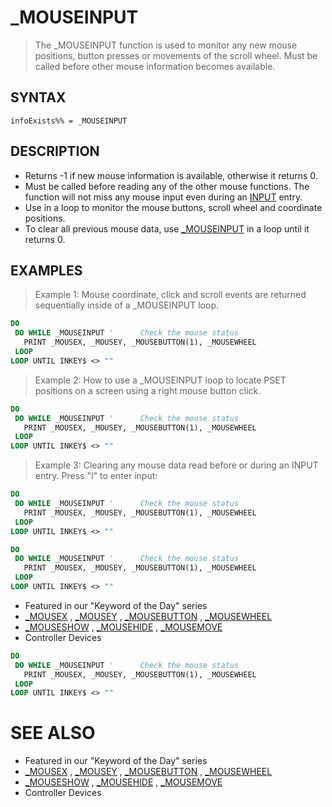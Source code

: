 # _MOUSEINPUT
> The _MOUSEINPUT function is used to monitor any new mouse positions, button presses or movements of the scroll wheel. Must be called before other mouse information becomes available.

## SYNTAX
`infoExists%% = _MOUSEINPUT`

## DESCRIPTION
* Returns -1 if new mouse information is available, otherwise it returns 0.
* Must be called before reading any of the other mouse functions. The function will not miss any mouse input even during an [INPUT](INPUT.md) entry.
* Use in a loop to monitor the mouse buttons, scroll wheel and coordinate positions.
* To clear all previous mouse data, use [_MOUSEINPUT](_MOUSEINPUT.md) in a loop until it returns 0.


## EXAMPLES
> Example 1: Mouse coordinate, click and scroll events are returned sequentially inside of a _MOUSEINPUT loop.

```vb
DO
 DO WHILE _MOUSEINPUT '      Check the mouse status
   PRINT _MOUSEX, _MOUSEY, _MOUSEBUTTON(1), _MOUSEWHEEL
 LOOP
LOOP UNTIL INKEY$ <> ""
```

> Example 2: How to use a _MOUSEINPUT loop to locate PSET positions on a screen using a right mouse button click.

```vb
DO
 DO WHILE _MOUSEINPUT '      Check the mouse status
   PRINT _MOUSEX, _MOUSEY, _MOUSEBUTTON(1), _MOUSEWHEEL
 LOOP
LOOP UNTIL INKEY$ <> ""
```

> Example 3: Clearing any mouse data read before or during an INPUT entry. Press "I" to enter input:

```vb
DO
 DO WHILE _MOUSEINPUT '      Check the mouse status
   PRINT _MOUSEX, _MOUSEY, _MOUSEBUTTON(1), _MOUSEWHEEL
 LOOP
LOOP UNTIL INKEY$ <> ""
```


```vb
DO
 DO WHILE _MOUSEINPUT '      Check the mouse status
   PRINT _MOUSEX, _MOUSEY, _MOUSEBUTTON(1), _MOUSEWHEEL
 LOOP
LOOP UNTIL INKEY$ <> ""
```

* Featured in our "Keyword of the Day" series
* [_MOUSEX](_MOUSEX.md) , [_MOUSEY](_MOUSEY.md) , [_MOUSEBUTTON](_MOUSEBUTTON.md) , [_MOUSEWHEEL](_MOUSEWHEEL.md)
* [_MOUSESHOW](_MOUSESHOW.md) , [_MOUSEHIDE](_MOUSEHIDE.md) , [_MOUSEMOVE](_MOUSEMOVE.md)
* Controller Devices

```vb
DO
 DO WHILE _MOUSEINPUT '      Check the mouse status
   PRINT _MOUSEX, _MOUSEY, _MOUSEBUTTON(1), _MOUSEWHEEL
 LOOP
LOOP UNTIL INKEY$ <> ""
```



# SEE ALSO
* Featured in our "Keyword of the Day" series
* [_MOUSEX](_MOUSEX.md) , [_MOUSEY](_MOUSEY.md) , [_MOUSEBUTTON](_MOUSEBUTTON.md) , [_MOUSEWHEEL](_MOUSEWHEEL.md)
* [_MOUSESHOW](_MOUSESHOW.md) , [_MOUSEHIDE](_MOUSEHIDE.md) , [_MOUSEMOVE](_MOUSEMOVE.md)
* Controller Devices

